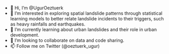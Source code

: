 - 👋 Hi, I’m @UgurOeztuerk
- 👀 I’m interested in exploring spatial landslide patterns through statistical learning models to better relate landslide incidents to their triggers, such as heavy rainfalls and earthquakes.
- 🌱 I’m currently learning about urban landslides and their role in urban development.
- 💞️ I’m looking to collaborate on data and code sharing.
- 📫 Follow me on Twitter (@oeztuerk_ugur)

<!---
UgurOeztuerk/UgurOeztuerk is a ✨ special ✨ repository because its `README.md` (this file) appears on your GitHub profile.
You can click the Preview link to take a look at your changes.
--->
